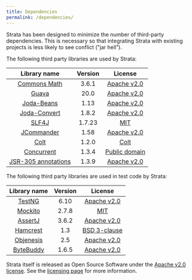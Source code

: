 ```yaml
---
title: Dependencies
permalink: /dependencies/
---
```


Strata has been designed to minimize the number of third-party dependencies.
This is necessary so that integrating Strata with existing projects is less likely to see conflict ("jar hell").

The following third party libraries are used by Strata:

| Library name          | Version | License                                                                     |
|:---------------------:|:-------:|:--------------------------------------------------------------:|
| [Commons Math](http://commons.apache.org/math/)             | 3.6.1   | [Apache v2.0](http://www.apache.org/licenses/LICENSE-2.0.html) |
| [Guava](https://github.com/google/guava)                    | 20.0    | [Apache v2.0](http://www.apache.org/licenses/LICENSE-2.0.html) |
| [Joda-Beans](http://www.joda.org/joda-beans/)               | 1.13    | [Apache v2.0](http://www.apache.org/licenses/LICENSE-2.0.html) |
| [Joda-Convert](http://www.joda.org/joda-convert/)           | 1.8.2   | [Apache v2.0](http://www.apache.org/licenses/LICENSE-2.0.html) |
| [SLF4J](http://slf4j.org/)                                  | 1.7.23  | [MIT](http://www.opensource.org/licenses/mit-license.php) |
| [JCommander](http://jcommander.org/)                        | 1.58    | [Apache v2.0](http://www.apache.org/licenses/LICENSE-2.0.html) |
| [Colt](https://dst.lbl.gov/ACSSoftware/colt/)               | 1.2.0   | [Colt](https://dst.lbl.gov/ACSSoftware/colt/license.html) |
| [Concurrent](http://bit.ly/1PtgfMu)                         | 1.3.4   | [Public domain](https://dst.lbl.gov/ACSSoftware/colt/licenses/concurrent.LICENSE.txt) |
| [JSR-305 annotations](https://jcp.org/en/jsr/detail?id=305) | 1.3.9   | [Apache v2.0](http://www.apache.org/licenses/LICENSE-2.0.html) |

The following third party libraries are used in test code by Strata:

| Library name          | Version | License                                                                     |
|:---------------------:|:-------:|:--------------------------------------------------------------:|
| [TestNG](http://testng.org)                           | 6.10    | [Apache v2.0](http://www.apache.org/licenses/LICENSE-2.0.html) |
| [Mockito](http://mockito.org/)                        | 2.7.8   | [MIT](https://github.com/mockito/mockito/blob/master/LICENSE) |
| [AssertJ](http://joel-costigliola.github.io/assertj/) | 3.6.2   | [Apache v2.0](http://www.apache.org/licenses/LICENSE-2.0.html) |
| [Hamcrest](http://hamcrest.org/)                      | 1.3     | [BSD 3-clause](https://opensource.org/licenses/BSD-3-Clause) |
| [Objenesis](http://objenesis.org/)                    | 2.5     | [Apache v2.0](http://www.apache.org/licenses/LICENSE-2.0.html) |
| [ByteBuddy](http://bytebuddy.net/#/)                  | 1.6.5   | [Apache v2.0](http://www.apache.org/licenses/LICENSE-2.0.html) |

Strata itself is released as Open Source Software under the [Apache v2.0 license](http://www.apache.org/licenses/LICENSE-2.0.html).
See the [licensing page]({{site.baseurl}}/licensing) for more information.
